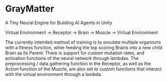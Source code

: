 # GrayMatter
A Tiny Neural Engine for Building AI Agents in Unity

Virtual Environment -> Receptor -> Brain -> Muscle -> Virtual Environment

The currently intended method of training is to simulate multiple organisms with a fitness function, while feeding the top scoring Brains into a new child Brain as its Parent. There is support for custom mutation rates, and activation functions of the neural network through lambdas. The preprocessing / data gathering function in the Receptor, as well as the Action function of the Muscle, are also set to custom functions that interact with the virtual environment through a lambda.
